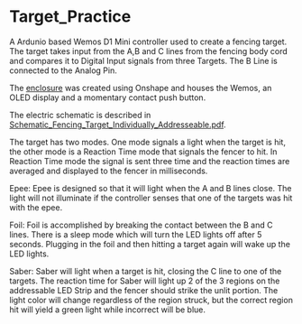 # Target_Practice

A Ardunio based Wemos D1 Mini controller used to create a fencing target. The target takes input from the A,B and C lines from the fencing body cord and compares it to Digital Input signals from three Targets. The B Line is connected to the Analog Pin.

The [enclosure](https://cad.onshape.com/documents/c0f35fa07750503116a4982c/w/df9ccf835c31fb7563f26bd6/e/0c82ad34fe834bd92dafb4dc) was created using Onshape and houses the Wemos, an OLED display and a momentary contact push button.

The electric schematic is described in [Schematic_Fencing_Target_Individually_Addresseable.pdf](Schematic_Fencing_Target_Individually_Addresseable.pdf).

The target has two modes. One mode signals a light when the target is hit, the other mode is a Reaction Time mode that signals the fencer to hit. In Reaction Time mode the signal is sent three time and the reaction times are averaged and displayed to the fencer in milliseconds.

Epee: Epee is designed so that it will light when the A and B lines close. The light will not illuminate if the controller senses that one of the targets was hit with the epee.

Foil: Foil is accomplished by breaking the contact between the B and C lines. There is a sleep mode which will turn the LED lights off after 5 seconds. Plugging in the foil and then hitting a target again will wake up the LED lights.

Saber: Saber will light when a target is hit, closing the C line to one of the targets. The reaction time for Saber will light up 2 of the 3 regions on the addressable LED Strip and the fencer should strike the unlit portion. The light color will change regardless of the region struck, but the correct region hit will yield a green light while incorrect will be blue.

